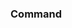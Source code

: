 <!-- If this pull request is not implementing a command, you may delete this template. -->
### Command


<!-- Enter issue number for the command (e.g. closes #40) -->
<!-- If this is a new command, please fill out an issue with the command template before submitting this pull request. -->
